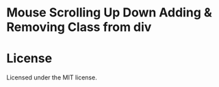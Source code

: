 # Mouse Scrolling Up Down Adding & Removing Class from div

# License
Licensed under the MIT license.

